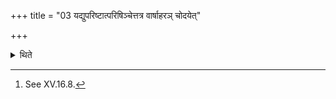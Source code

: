 +++
title = "03 यद्युपरिष्टात्परिषिञ्चेत्तत्र वार्षाहरञ् चोदयेत्"

+++

<details><summary>थिते</summary>

3. If one is going to sprinkle (water) afterwards, then he should order for singing of the Vārṣāhara-sāman at that stage (only).[^1]   

[^1]: See XV.16.8. 
</details>

